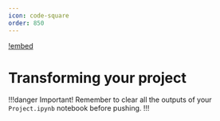 ```yaml
---
icon: code-square
order: 850
---
```



[!embed](https://www.loom.com/embed/16fed0967bf24010924582461d30a4dc?sid=3c940b12-ace2-4384-989b-84939dee519e)

# Transforming your project

!!!danger Important!
Remember to clear all the outputs of your `Project.ipynb` notebook before pushing.
!!!
